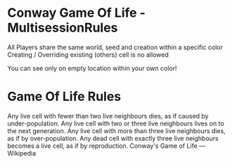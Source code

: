 # Conway Game Of Life - MultisessionRules
All Players share the same world, seed and creation within a specific color
Creating / Overriding existing (others) cell is no allowed

You can see only on empty location within your own color!

# Game Of Life Rules
Any live cell with fewer than two live neighbours dies, as if caused by under-population.
Any live cell with two or three live neighbours lives on to the next generation.
Any live cell with more than three live neighbours dies, as if by over-population.
Any dead cell with exactly three live neighbours becomes a live cell, as if by reproduction.
Conway's Game of Life — Wikipedia